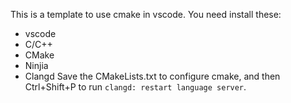 This is a template to use cmake in vscode.
You need install these:
* vscode
* C/C++
* CMake
* Ninjia
* Clangd
Save the CMakeLists.txt to configure cmake, and then Ctrl+Shift+P to run `clangd: restart language server`.